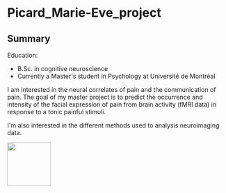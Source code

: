 # Picard_Marie-Eve_project

## Summary

Education:
* B.Sc. in cognitive neuroscience
* Currently a Master's student in Psychology at Université de Montréal

I am interested in the neural correlates of pain and the communication of pain. The goal of my master project is to predict the occurrence and intensity of the facial expression of pain from brain activity (fMRI data) in response to a tonic painful stimuli. 

I'm also interested in the different methods used to analysis neuroimaging data.

<a href="https://github.com/me-pic">
   <img src="https://avatars.githubusercontent.com/u/77584086?v=4?s=100" width="100px;" alt=""/>	
</a>
